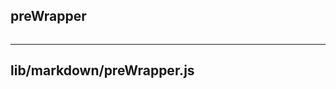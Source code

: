 ## preWrapper

``` js

```

---

<!-- START doctoc -->
<!-- END doctoc -->

## lib/markdown/preWrapper.js
